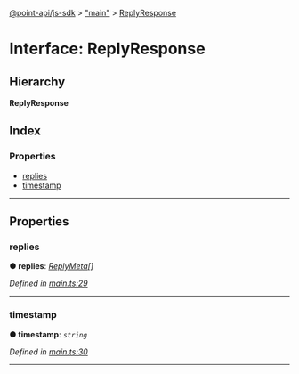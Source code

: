 [@point-api/js-sdk](../README.md) > ["main"](../modules/_main_.md) > [ReplyResponse](../interfaces/_main_.replyresponse.md)

# Interface: ReplyResponse

## Hierarchy

**ReplyResponse**

## Index

### Properties

* [replies](_main_.replyresponse.md#replies)
* [timestamp](_main_.replyresponse.md#timestamp)

---

## Properties

<a id="replies"></a>

###  replies

**● replies**: *[ReplyMeta](_main_.replymeta.md)[]*

*Defined in [main.ts:29](https://github.com/PointMail/point-api/blob/f8bda98/src/main.ts#L29)*

___
<a id="timestamp"></a>

###  timestamp

**● timestamp**: *`string`*

*Defined in [main.ts:30](https://github.com/PointMail/point-api/blob/f8bda98/src/main.ts#L30)*

___

